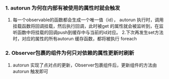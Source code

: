 ### 1. autorun 为何在内部有被使用的属性时就会触发
1. 每一个observable的函数都会生成一个唯一值（id）， autorun 执行时，调用挂载函数将回调挂载，然后执行回调，此时被get 的属性就会被监听到，在监听函数中将挂载的回调push到缓存中与当前的id对应。
2.下次再发生set方法时，对应的属性的所有autorun 缓存函数，都将被执行 foreach

### 2. Observer包裹的组件为何只对依赖的属性更新时刷新
1. autorun 实现了点对点的更新，Observer包裹组件后，更新组件的方法由autorun 触发即可